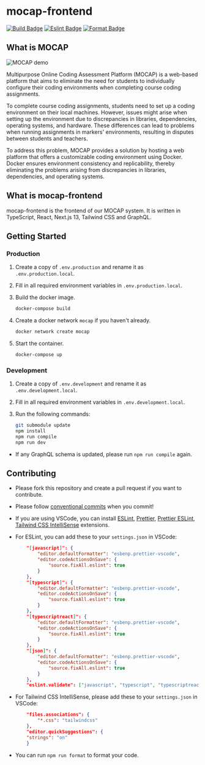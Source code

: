 # mocap-frontend

[![Build Badge](https://github.com/mocaphk/mocap-frontend/actions/workflows/build.yaml/badge.svg)](https://github.com/mocaphk/mocap-frontend/actions/workflows/build.yaml)
[![Eslint Badge](https://github.com/mocaphk/mocap-frontend/actions/workflows/eslint.yaml/badge.svg)](https://github.com/mocaphk/mocap-frontend/actions/workflows/eslint.yaml)
[![Format Badge](https://github.com/mocaphk/mocap-frontend/actions/workflows/format.yaml/badge.svg)](https://github.com/mocaphk/mocap-frontend/actions/workflows/format.yaml)

## What is MOCAP

![MOCAP demo](./.github/assets/demo.gif)

Multipurpose Online Coding Assessment Platform (MOCAP) is a web-based platform that aims to eliminate the need for students to individually configure their coding environments when completing course coding assignments.

To complete course coding assignments, students need to set up a coding environment on their local machines. However, issues might arise when setting up the environment due to discrepancies in libraries, dependencies, operating systems, and hardware. These differences can lead to problems when running assignments in markers' environments, resulting in disputes between students and teachers.

To address this problem, MOCAP provides a solution by hosting a web platform that offers a customizable coding environment using Docker. Docker ensures environment consistency and replicability, thereby eliminating the problems arising from discrepancies in libraries, dependencies, and operating systems.

## What is mocap-frontend

mocap-frontend is the frontend of our MOCAP system. It is written in TypeScript, React, Next.js 13, Tailwind CSS and GraphQL.

## Getting Started

### Production

1. Create a copy of `.env.production` and rename it as `.env.production.local`.

2. Fill in all required environment variables in `.env.production.local`.

3. Build the docker image.

    ```bash
    docker-compose build
    ```

4. Create a docker network `mocap` if you haven't already.

    ```bash
    docker network create mocap
    ```

5. Start the container.

    ```bash
    docker-compose up
    ```

### Development

1. Create a copy of `.env.development` and rename it as `.env.development.local`.

2. Fill in all required environment variables in `.env.development.local`.

3. Run the following commands:

    ```bash
    git submodule update
    npm install
    npm run compile
    npm run dev
    ```

-   If any GraphQL schema is updated, please run `npm run compile` again.

## Contributing

-   Please fork this repository and create a pull request if you want to contribute.

-   Please follow [conventional commits](https://www.conventionalcommits.org/en/v1.0.0/) when you commit!

-   If you are using VSCode, you can install [ESLint](https://marketplace.visualstudio.com/items?itemName=dbaeumer.vscode-eslint), [Prettier](https://marketplace.visualstudio.com/items?itemName=esbenp.prettier-vscode), [Prettier ESLint](https://marketplace.visualstudio.com/items?itemName=rvest.vs-code-prettier-eslint), [Tailwind CSS IntelliSense](https://marketplace.visualstudio.com/items?itemName=bradlc.vscode-tailwindcss) extensions.

-   For ESLint, you can add these to your `settings.json` in VSCode:

    ```json
        "[javascript]": {
            "editor.defaultFormatter": "esbenp.prettier-vscode",
            "editor.codeActionsOnSave": {
                "source.fixAll.eslint": true
            }
        },
        "[typescript]": {
            "editor.defaultFormatter": "esbenp.prettier-vscode",
            "editor.codeActionsOnSave": {
                "source.fixAll.eslint": true
            }
        },
        "[typescriptreact]": {
            "editor.defaultFormatter": "esbenp.prettier-vscode",
            "editor.codeActionsOnSave": {
                "source.fixAll.eslint": true
            }
        },
        "[json]": {
            "editor.defaultFormatter": "esbenp.prettier-vscode",
            "editor.codeActionsOnSave": {
                "source.fixAll.eslint": true
            }
        },
        "eslint.validate": ["javascript", "typescript", "typescriptreact"]
    ```

-   For Tailwind CSS IntelliSense, please add these to your `settings.json` in VSCode:

    ```json
        "files.associations": {
            "*.css": "tailwindcss"
        },
        "editor.quickSuggestions": {
        "strings": "on"
        }
    ```

-   You can run `npm run format` to format your code.
